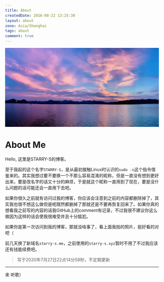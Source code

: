 ```yaml
---
title: About
createdDate: 2016-08-22 13:25:30
layout: about
zone: Asia/Shanghai
tags: about
comment: true
---
```


!["West Lake"](images/westlake.jpg "West Lake")

# About Me

Hello, 这里是STARRY-S的博客。

至于我起的这个名字`STARRY-S`，是从最初接触Linux时认识的`sudo -s`这个指令借鉴来的。其实我想过要不要换一个不那么容易混淆的昵称，但是一直没有想到更好出来，要是改名字的话又十分的麻烦，于是就这个昵称一直用到了现在，要是没什么问题的话可能还会一直用下去吧。

如果你很久之前就有访问过我的博客，你应该会注意到之前的内容都删除掉了，其实我也很不想这么做但是呢既然都删掉了那就还是不要再恢复回来了。如果你真的想看我之前写的内容的话我GitHub上的comment有记录，不过我很不建议你这么做因为这样的话会使我很难受并且十分尴尬。

如果你是第一次访问到我的博客，那就没啥事了，看上面我拍的照片，挺好看的对吧（

前几天换了新域名`starry-s.me`，之前使用的`starry-s.xyz`暂时不用了不过我应该还有钱能续费吧。

> 写于2020年7月27日22点14分58秒，不定期更新

----

<!--aplayer
{
    "name": "尼尔机械纪元 Nier Automata - Soundtrack Medley",
    "artist": "Animenz",
    "theme": "#F6890E",
    "url": "https://music.starry-s.me/music/0f0e_0758_070b_8de6859a81025aae1e540aed59439f48.m4a",
    "cover": "https://music.starry-s.me/music/cover/109951163092751719.jpg"
}
-->

来 听歌）


